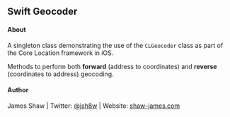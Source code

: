 ## Swift Geocoder

#### About
A singleton class demonstrating the use of the `CLGeocoder` class as part of the Core Location framework in iOS.

Methods to perform both **forward** (address to coordinates) and **reverse** (coordinates to address) geocoding.

#### Author
James Shaw | Twitter: [@jsh8w](https://www.twitter.com/jsh8w) | Website: [shaw-james.com](https://shaw-james.com)
